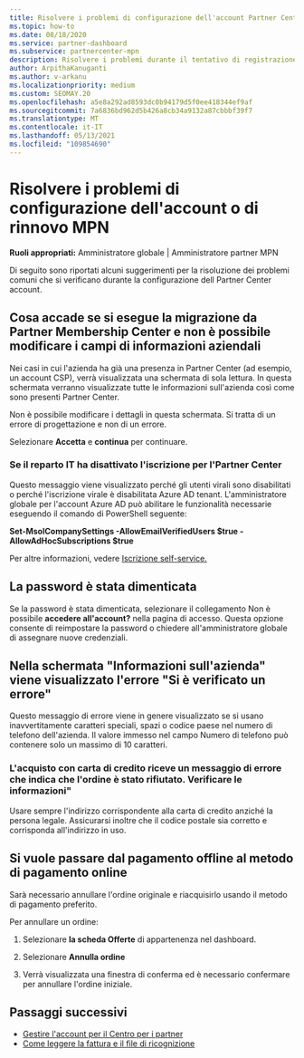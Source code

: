 ```yaml
---
title: Risolvere i problemi di configurazione dell'account Partner Center o del rinnovo MPN
ms.topic: how-to
ms.date: 08/18/2020
ms.service: partner-dashboard
ms.subservice: partnercenter-mpn
description: Risolvere i problemi durante il tentativo di registrazione in Partner Center. Le risposte consentono di risolvere i problemi relativi ai metodi di pagamento, all'eliminazione delle password e altro ancora.
author: ArpithaKanuganti
ms.author: v-arkanu
ms.localizationpriority: medium
ms.custom: SEOMAY.20
ms.openlocfilehash: a5e8a292ad8593dc0b94179d5f0ee418344ef9af
ms.sourcegitcommit: 7a6836bd962d5b426a8cb34a9132a87cbbbf39f7
ms.translationtype: MT
ms.contentlocale: it-IT
ms.lasthandoff: 05/13/2021
ms.locfileid: "109854690"
---
```

# <a name="troubleshoot-account-setup-or-mpn-renewal-issues"></a>Risolvere i problemi di configurazione dell'account o di rinnovo MPN

**Ruoli appropriati:** Amministratore globale | Amministratore partner MPN
 
Di seguito sono riportati alcuni suggerimenti per la risoluzione dei problemi comuni che si verificano durante la configurazione dell Partner Center account.

## <a name="what-happens-if-you-are-migrating-from-partner-membership-center-and-you-cant-edit-any-company-information-fields"></a>Cosa accade se si esegue la migrazione da Partner Membership Center e non è possibile modificare i campi di informazioni aziendali

Nei casi in cui l'azienda ha già una presenza in Partner Center (ad esempio, un account CSP), verrà visualizzata una schermata di sola lettura. In questa schermata verranno visualizzate tutte le informazioni sull'azienda così come sono presenti Partner Center.

Non è possibile modificare i dettagli in questa schermata. Si tratta di un errore di progettazione e non di un errore.

Selezionare **Accetta** e **continua** per continuare.


### <a name="if-the-it-department-has-turned-off-sign-up-for-partner-center"></a>Se il reparto IT ha disattivato **l'iscrizione per l'Partner Center**

Questo messaggio viene visualizzato perché gli utenti virali sono disabilitati o perché l'iscrizione virale è disabilitata Azure AD tenant. L'amministratore globale per l'account Azure AD può abilitare le funzionalità necessarie eseguendo il comando di PowerShell seguente:

**Set-MsolCompanySettings -AllowEmailVerifiedUsers $true -AllowAdHocSubscriptions $true**

Per altre informazioni, vedere [Iscrizione self-service.](/azure/active-directory/users-groups-roles/directory-self-service-signup)

## <a name="you-forgot-your-password"></a>La password è stata dimenticata

Se la password è stata dimenticata, selezionare il collegamento Non è possibile **accedere all'account?** nella pagina di accesso. Questa opzione consente di reimpostare la password o chiedere all'amministratore globale di assegnare nuove credenziali.

## <a name="on-the-tell-us-about-your-company-screen-you-receive-a-something-went-wrong-error"></a>Nella schermata "Informazioni sull'azienda" viene visualizzato l'errore "Si è verificato un errore"

Questo messaggio di errore viene in genere visualizzato se si usano inavvertitamente caratteri speciali, spazi o codice paese nel numero di telefono dell'azienda. Il valore immesso nel campo Numero di telefono può contenere solo un massimo di 10 caratteri.


### <a name="your-credit-card-purchase-is-receiving-an-error-message-stating-that-your-order-was-declined-please-verify-your-information"></a>L'acquisto con carta di credito riceve un messaggio di errore che indica che l'ordine è stato rifiutato. Verificare le informazioni"


Usare sempre l'indirizzo corrispondente alla carta di credito anziché la persona legale. Assicurarsi inoltre che il codice postale sia corretto e corrisponda all'indirizzo in uso.

## <a name="you-want-to-switch-from-offline-payment-to-online-payment-method"></a>Si vuole passare dal pagamento offline al metodo di pagamento online 

Sarà necessario annullare l'ordine originale e riacquisirlo usando il metodo di pagamento preferito.

Per annullare un ordine:

1. Selezionare **la scheda Offerte** di appartenenza nel dashboard.

2. Selezionare **Annulla ordine**

3. Verrà visualizzata una finestra di conferma ed è necessario confermare per annullare l'ordine iniziale.

## <a name="next-steps"></a>Passaggi successivi

- [Gestire l'account per il Centro per i partner](partner-center-account-setup.md)
- [Come leggere la fattura e il file di ricognizione](read-your-bill.md)
